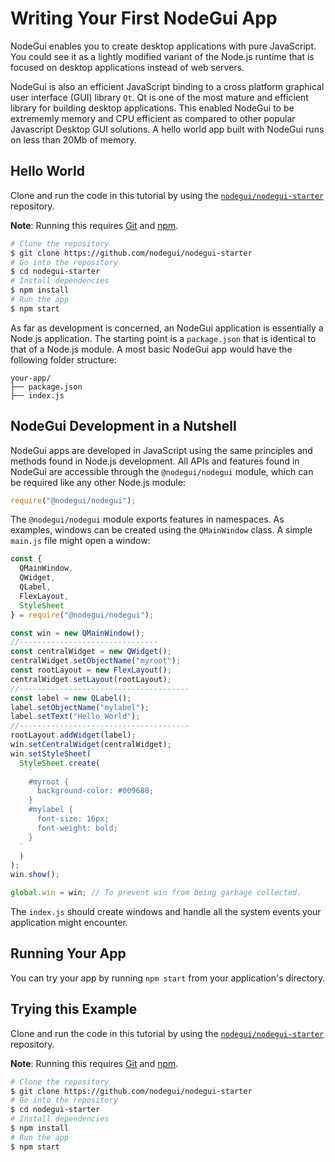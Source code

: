# Writing Your First NodeGui App

NodeGui enables you to create desktop applications with pure JavaScript. You could see it
as a lightly modified variant of the Node.js runtime that is focused on desktop applications
instead of web servers.

NodeGui is also an efficient JavaScript binding to a cross platform graphical user interface
(GUI) library `Qt`. Qt is one of the most mature and efficient library for building desktop applications.
This enabled NodeGui to be extrememly memory and CPU efficient as compared to other popular Javascript Desktop GUI solutions. A hello world app built with NodeGui runs on less than 20Mb of memory.

## Hello World

Clone and run the code in this tutorial by using the
[`nodegui/nodegui-starter`][quick-start] repository.

**Note**: Running this requires [Git](https://git-scm.com) and [npm](https://www.npmjs.com/).

```sh
# Clone the repository
$ git clone https://github.com/nodegui/nodegui-starter
# Go into the repository
$ cd nodegui-starter
# Install dependencies
$ npm install
# Run the app
$ npm start
```

As far as development is concerned, an NodeGui application is essentially a
Node.js application. The starting point is a `package.json` that is identical
to that of a Node.js module. A most basic NodeGui app would have the following
folder structure:

```text
your-app/
├── package.json
├── index.js
```

## NodeGui Development in a Nutshell

NodeGui apps are developed in JavaScript using the same principles and methods
found in Node.js development. All APIs and features found in NodeGui are
accessible through the `@nodegui/nodegui` module, which can be required like any other
Node.js module:

```javascript
require("@nodegui/nodegui");
```

The `@nodegui/nodegui` module exports features in namespaces. As examples, windows can be created
using the `QMainWindow` class. A simple `main.js` file might open a window:

```javascript
const {
  QMainWindow,
  QWidget,
  QLabel,
  FlexLayout,
  StyleSheet
} = require("@nodegui/nodegui");

const win = new QMainWindow();
//-------------------------------
const centralWidget = new QWidget();
centralWidget.setObjectName("myroot");
const rootLayout = new FlexLayout();
centralWidget.setLayout(rootLayout);
//--------------------------------------
const label = new QLabel();
label.setObjectName("mylabel");
label.setText("Hello World");
//--------------------------------------
rootLayout.addWidget(label);
win.setCentralWidget(centralWidget);
win.setStyleSheet(
  StyleSheet.create(
    `
    #myroot {
      background-color: #009688;
    }
    #mylabel {
      font-size: 16px;
      font-weight: bold;
    }
  `
  )
);
win.show();

global.win = win; // To prevent win from being garbage collected.
```

The `index.js` should create windows and handle all the system events your
application might encounter.

## Running Your App

You can try your app by running `npm start` from your application's
directory.

## Trying this Example

Clone and run the code in this tutorial by using the
[`nodegui/nodegui-starter`][quick-start] repository.

**Note**: Running this requires [Git](https://git-scm.com) and [npm](https://www.npmjs.com/).

```sh
# Clone the repository
$ git clone https://github.com/nodegui/nodegui-starter
# Go into the repository
$ cd nodegui-starter
# Install dependencies
$ npm install
# Run the app
$ npm start
```

[quick-start]: https://github.com/nodegui/nodegui-starter
